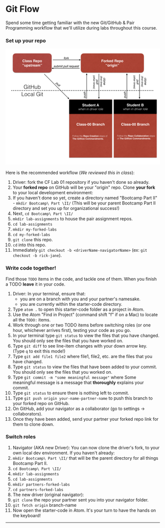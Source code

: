 # Git Flow

Spend some time getting familiar with the new Git/GitHub & Pair Programming workflow that we'll utilize during labs throughout this course.

### Set up your repo

![High-level Overview: Git Workflow](gitflow_front.png)

Here is the recommended workflow (*We reviewed this in class*):

1. Driver: fork the CF Lab 01 repository if you haven't done so already.
1. Your **forked repo** on GitHub will be your "origin" repo. Clone **your fork** to your local development environment:
  1. If you haven't done so yet, create a directory named "Bootcamp Part II" - `mkdir Bootcamp\ Part \II/` (This will be your parent Bootcamp Part II directory and set you up for organizational success!)
  1. Next, `cd Bootcamp\ Part \II/`
  1. `mkdir lab-assignments` to house the pair assignment repos.
  1. `cd lab-assignments`
  2. `mkdir my-forked-labs`
  3. `cd my-forked-labs`
  1. `git clone` this repo.
  1. `cd` into this repo.
  1. Immediately `git checkout -b <driverName-navigatorName>` (ex: `git checkout -b rick-jane`).  

### Write code together!

Find those `TODO` items in the code, and tackle one of them. When you finish a TODO **leave** it in your code. 

1. Driver: In your terminal, ensure that:
   - you are on a branch with you and your partner's namesake.
   - you are currently within the starter-code directory.
1. Type `atom .` to open this starter-code folder as a project in Atom.
1. Use the Atom "Find in Project" (command shift "f" if on a Mac) to locate all the `TODO:` items.
1. Work through one or two TODO items before switching roles (or one hour, whichever arrives first), testing your code as you go.
1. In your terminal type `git status` to view the files that you have changed. You should only see the files that you have worked on.
2. Type `git diff` to see line-item changes with your down arrow key. (Type `q` to exit this mode!)
1. Type `git add file1 file2` where file1, file2, etc. are the files that you have changed.
1. Type `git status` to view the files that have been added to your commit. You should only see the files that you worked on.
1. Type `git commit -m "some meaningful message"` where Some meaningful message is a message that **thoroughly** explains your commit.
1. Type `git status` to ensure there is nothing left to commit.
1. Type `git push origin your-name-partner-name` to push this branch to your forked repo on GitHub.
2. On GitHub, add your navigator as a collaborator (go to settings -> collaborators).
3. Once they have been added, send your partner your forked repo link for them to clone down.

### Switch roles

1. Navigator (AKA new Driver): You can now clone the driver's fork, to your own local dev environment. If you haven't already:
2. `mkdir Bootcamp\ Part \II/` that will be the parent directory for all things Bootcamp Part II.
3. `cd Bootcamp\ Part \II/`
4. `mkdir lab-assignments`
5. `cd lab-assignments`
6. `mkdir partners-forked-labs`
7. `cd partners-forked-labs`
8. The new driver (original navigator):
  1. `git clone` the repo your partner sent you into your navigator folder.
  2. `git fetch origin` branch-name
  2. Now open the starter-code in Atom. It's your turn to have the hands on the keyboard!

---
